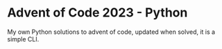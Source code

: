 # Advent of Code 2023 - Python

My own Python solutions to advent of code, updated when solved, it is a simple CLI.
